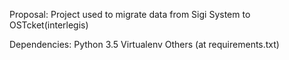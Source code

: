 Proposal:
    Project used to migrate data from Sigi System to OSTcket(interlegis)

Dependencies:
    Python 3.5
    Virtualenv
    Others (at requirements.txt)
